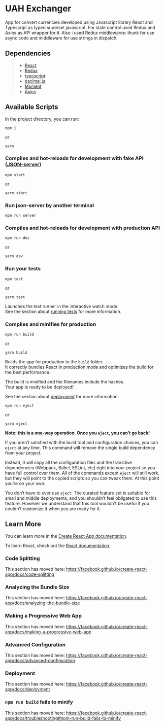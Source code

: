 # UAH Exchanger

App for convert currencies developed using Javascript library React and Typescript as typed superset javascript. For state control used Redux and Axios as API wrapper for it. Also i used Redux middlewares: thunk for use async code and middleware for use strings in dispatch.


## Dependencies 
> * [React](https://reactjs.org/)
> * [Redux](https://redux.js.org/)
> * [typescript](https://www.typescriptlang.org/)
> * [decimal.js](https://mikemcl.github.io/decimal.js/)
> * [Moment](https://momentjs.com/)
> * [Axios](https://github.com/axios/axios)

## Available Scripts

In the project directory, you can run:

```
npm i
```
or
```
yarn
```

### Compiles and hot-reloads for development with fake API ([JSON-server](https://github.com/typicode/json-server))
```
npm start
```
or
```
yarn start
```

### Run json-server by another terminal
```
npm run server
```

### Compiles and hot-reloads for development with production API
```
npm run dev
```
or
```
yarn dev
```

### Run your tests

```
npm test
```
or
```
yarn test
```
Launches the test runner in the interactive watch mode.<br>
See the section about [running tests](https://facebook.github.io/create-react-app/docs/running-tests) for more information.

### Compiles and minifies for production
```
npm run build
```
or
```
yarn build
```

Builds the app for production to the `build` folder.<br>
It correctly bundles React in production mode and optimizes the build for the best performance.

The build is minified and the filenames include the hashes.<br>
Your app is ready to be deployed!

See the section about [deployment](https://facebook.github.io/create-react-app/docs/deployment) for more information.

```
npm run eject
```
or
```
yarn eject
```

**Note: this is a one-way operation. Once you `eject`, you can’t go back!**

If you aren’t satisfied with the build tool and configuration choices, you can `eject` at any time. This command will remove the single build dependency from your project.

Instead, it will copy all the configuration files and the transitive dependencies (Webpack, Babel, ESLint, etc) right into your project so you have full control over them. All of the commands except `eject` will still work, but they will point to the copied scripts so you can tweak them. At this point you’re on your own.

You don’t have to ever use `eject`. The curated feature set is suitable for small and middle deployments, and you shouldn’t feel obligated to use this feature. However we understand that this tool wouldn’t be useful if you couldn’t customize it when you are ready for it.

## Learn More

You can learn more in the [Create React App documentation](https://facebook.github.io/create-react-app/docs/getting-started).

To learn React, check out the [React documentation](https://reactjs.org/).

### Code Splitting

This section has moved here: https://facebook.github.io/create-react-app/docs/code-splitting

### Analyzing the Bundle Size

This section has moved here: https://facebook.github.io/create-react-app/docs/analyzing-the-bundle-size

### Making a Progressive Web App

This section has moved here: https://facebook.github.io/create-react-app/docs/making-a-progressive-web-app

### Advanced Configuration

This section has moved here: https://facebook.github.io/create-react-app/docs/advanced-configuration

### Deployment

This section has moved here: https://facebook.github.io/create-react-app/docs/deployment

### `npm run build` fails to minify

This section has moved here: https://facebook.github.io/create-react-app/docs/troubleshooting#npm-run-build-fails-to-minify
